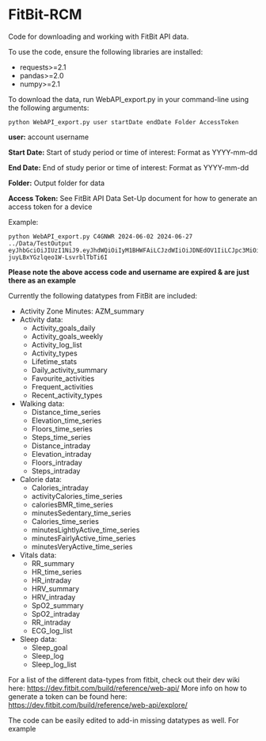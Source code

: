 # FitBit-RCM
Code for downloading and working with FitBit API data. 

To use the code, ensure the following libraries are installed: 
- requests>=2.1
- pandas>=2.0
- numpy>=2.1

To download the data, run WebAPI_export.py in your command-line using the following arguments:
```
python WebAPI_export.py user startDate endDate Folder AccessToken
```

  **user:** account username
  
  **Start Date:** Start of study period or time of interest: Format as YYYY-mm-dd
  
  **End Date:** End of study perior or time of interest: Format as YYYY-mm-dd
  
  **Folder:** Output folder for data
  
  **Access Token:** See FitBit API Data Set-Up document for how to generate an access token for a device

Example:
```
python WebAPI_export.py C4GNWR 2024-06-02 2024-06-27 ../Data/TestOutput eyJhbGciOiJIUzI1NiJ9.eyJhdWQiOiIyM1BHWFAiLCJzdWIiOiJDNEdOV1IiLCJpc3MiOiJGaXRiaXQiLCJ0eXAiOiJhY2Nlc3NfdG9rZW4iLCJzY29wZXMiOiJyc29jIHJzZXQgcm94eSBycHJvIHJudXQgcnNsZSByYWN0IHJyZXMgcmxvYyByd2VpIHJociBydGVtIiwiZXhwIjoxNzUzMjg3Nzg0LCJpYXQiOjE3MjE3NTE3ODR9.fShOEJRzu6iqhL-juyLBxYGzlqeo1W-LsvrblTbTi6I
```

**Please note the above access code and username are expired & are just there as an example** 


Currently the following datatypes from FitBit are included:
- Activity Zone Minutes: AZM_summary
- Activity data:
    - Activity_goals_daily
    - Activity_goals_weekly
    - Activity_log_list
    - Activity_types
    - Lifetime_stats
    - Daily_activity_summary
    - Favourite_activities
    - Frequent_activities
    - Recent_activity_types 
- Walking data:
    - Distance_time_series
    - Elevation_time_series
    - Floors_time_series
    - Steps_time_series
    - Distance_intraday
    - Elevation_intraday
    - Floors_intraday
    - Steps_intraday
- Calorie data:
    - Calories_intraday
    - activityCalories_time_series
    - caloriesBMR_time_series
    - minutesSedentary_time_series
    - Calories_time_series
    - minutesLightlyActive_time_series
    - minutesFairlyActive_time_series
    - minutesVeryActive_time_series
- Vitals data:
    - RR_summary
    - HR_time_series
    - HR_intraday
    - HRV_summary
    - HRV_intraday
    - SpO2_summary
    - SpO2_intraday
    - RR_intraday
    - ECG_log_list
- Sleep data:
    - Sleep_goal
    - Sleep_log
    - Sleep_log_list

For a list of the different data-types from fitbit, check out their dev wiki here: https://dev.fitbit.com/build/reference/web-api/
More info on how to generate a token can be found here: https://dev.fitbit.com/build/reference/web-api/explore/

The code can be easily edited to add-in missing datatypes as well. For example 




